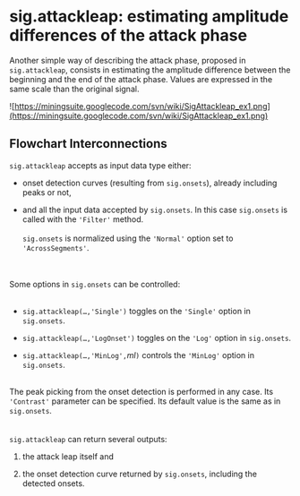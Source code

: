 # sig.attackleap: estimating amplitude differences of the attack phase #

Another simple way of describing the attack phase, proposed in `sig.attackleap`, consists in estimating the amplitude difference between the beginning and the end of the attack phase. Values are expressed in the same scale than the original signal.

![https://miningsuite.googlecode.com/svn/wiki/SigAttackleap_ex1.png](https://miningsuite.googlecode.com/svn/wiki/SigAttackleap_ex1.png)


## Flowchart Interconnections ##

`sig.attackleap` accepts as input data type either:
  * onset detection curves (resulting from `sig.onsets`), already including peaks or not,<p>
<ul><li>and all the input data accepted by <code>sig.onsets</code>. In this case <code>sig.onsets</code> is called with the <code>'Filter'</code> method.<br>
<br>
<code>sig.onsets</code> is normalized using the <code>'Normal'</code> option set to <code>'AcrossSegments'</code>.<br>
<br><br></li></ul>

Some options in <code>sig.onsets</code> can be controlled:<br>
<br>
<ul><li><code>sig.attackleap(…,'Single')</code> toggles on the <code>'Single'</code> option in <code>sig.onsets</code>.<p>
</li><li><code>sig.attackleap(…,'LogOnset')</code> toggles on the <code>'Log'</code> option in <code>sig.onsets</code>.<p>
</li><li><code>sig.attackleap(…,'MinLog',</code><i>ml</i><code>)</code> controls the <code>'MinLog'</code> option in <code>sig.onsets</code>.</li></ul>

<br>
The peak picking from the onset detection is performed in any case. Its <code>'Contrast'</code> parameter can be specified. Its default value is the same as in <code>sig.onsets</code>.<br>
<br>
<br>
<code>sig.attackleap</code> can return several outputs:<br>
<ol><li>the attack leap itself and<p>
</li><li>the onset detection curve returned by <code>sig.onsets</code>, including the detected onsets.